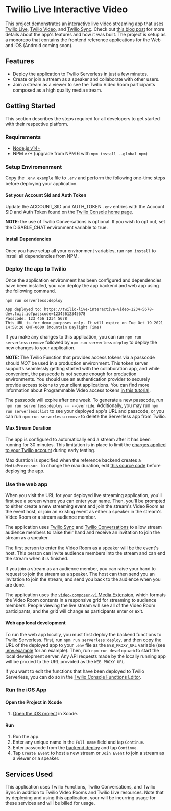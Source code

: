# Twilio Live Interactive Video

This project demonstrates an interactive live video streaming app that uses [Twilio Live](https://www.twilio.com/docs/live), [Twilio Video](https://www.twilio.com/docs/video), and [Twilio Sync](https://www.twilio.com/docs/sync). Check out [this blog post](https://www.twilio.com/blog/interactive-live-streaming-app-programmable-video-live-sync) for more details about the app's features and how it was built. The project is setup as a monorepo that contains the frontend reference applications for the Web and iOS (Android coming soon).

## Features

- Deploy the application to Twilio Serverless in just a few minutes.
- Create or join a stream as a speaker and collaborate with other users.
- Join a stream as a viewer to see the Twilio Video Room participants composed as a high quality media stream.

## Getting Started

This section describes the steps required for all developers to get started with their respective platform.

### Requirements

- [Node.js v14+](https://nodejs.org/en/download/)
- NPM v7+ (upgrade from NPM 6 with `npm install --global npm`)

### Setup Enviromenment

Copy the `.env.example` file to `.env` and perform the following one-time steps before deploying your application.

#### Set your Account Sid and Auth Token

Update the ACCOUNT_SID and AUTH_TOKEN `.env` entries with the Account SID and Auth Token found on the [Twilio Console home page](https://twilio.com/console).

**NOTE**: the use of Twilio Conversations is optional. If you wish to opt out, set the DISABLE_CHAT environment variable to true.

#### Install Dependencies

Once you have setup all your environment variables, run `npm install` to install all dependencies from NPM.

### Deploy the app to Twilio

Once the application environment has been configured and dependencies have been installed, you can deploy the app backend and web app using the following command.

```shell
npm run serverless:deploy

App deployed to: https://twilio-live-interactive-video-1234-5678-dev.twil.io?passcode=12345612345678
Passcode: 123 456 1234 5678
This URL is for demo purposes only. It will expire on Tue Oct 19 2021 14:58:20 GMT-0600 (Mountain Daylight Time)
```

If you make any changes to this application, you can run `npm run serverless:remove` followed by `npm run serverless:deploy` to deploy the new changes to your application.

**NOTE:** The Twilio Function that provides access tokens via a passcode should _NOT_ be used in a production environment. This token server supports seamlessly getting started with the collaboration app, and while convenient, the passcode is not secure enough for production environments. You should use an authentication provider to securely provide access tokens to your client applications. You can find more information about Programmable Video access tokens [in this tutorial](https://www.twilio.com/docs/video/tutorials/user-identity-access-tokens).

The passcode will expire after one week. To generate a new passcode, run `npm run serverless:deploy -- --override`. Additionally, you may run `npm run serverless:list` to see your deployed app's URL and passcode, or you can run `npm run serverless:remove` to delete the Serverless app from Twilio.

#### Max Stream Duration

The app is configured to automatically end a stream after it has been running for 30 minutes. This limitation is in place to limit the [charges applied to your Twilio account](https://www.twilio.com/live/pricing) during early testing.

Max duration is specified when the reference backend creates a `MediaProcessor`. To change the max duration, edit [this source code](serverless/functions/create-stream.js#L88) before deploying the app.

### Use the web app

When you visit the URL for your deployed live streaming application, you'll first see a screen where you can enter your name. Then, you'll be prompted to either create a new streaming event and join the stream's Video Room as the event host, or join an existing event as either a speaker in the stream's Video Room or a stream audience member.

The application uses [Twilio Sync](https://www.twilio.com/docs/sync) and [Twilio Conversations](https://www.twilio.com/docs/conversations) to allow stream audience members to raise their hand and receive an invitation to join the stream as a speaker.

The first person to enter the Video Room as a speaker will be the event's host. This person can invite audience members into the stream and can end the stream when it is finished.

If you join a stream as an audience member, you can raise your hand to request to join the stream as a speaker. The host can then send you an invitation to join the stream, and send you back to the audience when you are done.

The application uses the [`video-composer-v1` Media Extension](https://www.twilio.com/docs/live/video-composer), which formats the Video Room contents in a responsive grid for streaming to audience members. People viewing the live stream will see all of the Video Room participants, and the grid will change as participants enter or exit.

#### Web app local development

To run the web app locally, you must first deploy the backend functions to Twilio Serverless. First, run `npm run serverless:deploy`, and then copy the URL of the deployed app to your `.env` file as the `WEB_PROXY_URL` variable (see [.env.example](.env.example) for an example). Then, run `npm run develop:web` to start the local development server. Any API requests made by the locally running app will be proxied to the URL provided as the `WEB_PROXY_URL`. 

If you want to edit the functions that have been deployed to Twilio Serverless, you can do so in the [Twilio Console Functions Editor](https://www.twilio.com/changelog/all-new-functions-and-assets-ui-now-available). 

### Run the iOS App

#### Open the Project in Xcode

1. [Open the iOS project](https://github.com/twilio/twilio-live-interactive-video/tree/main/apps/ios/LiveVideo/LiveVideo.xcodeproj) in Xcode.

#### Run

1. Run the app.
1. Enter any unique name in the `Full name` field and tap `Continue`.
1. Enter passcode from the [backend deploy](#deploy-the-app-to-twilio) and tap `Continue`.
1. Tap `Create Event` to host a new stream or `Join Event` to join a stream as a viewer or a speaker.

## Services Used

This application uses Twilio Functions, Twilio Conversations, and Twilio Sync in addition to Twilio Video Rooms and Twilio Live resources. Note that by deploying and using this application, your will be incurring usage for these services and will be billed for usage.
